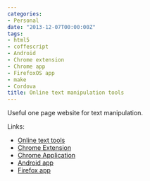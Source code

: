 ```yaml
---
categories:
- Personal
date: "2013-12-07T00:00:00Z"
tags:
- html5
- coffescript
- Android
- Chrome extension
- Chrome app
- FirefoxOS app
- make
- Cordova
title: Online text manipulation tools
---
```


Useful one page website for text manipulation.

Links:

- [Online text tools](http://www.text-tools-online.com)
- [Chrome Extension](https://chrome.google.com/webstore/detail/text-tools/mpcpnbklkemjinipimjcbgjijefholkd)
- [Chrome Application](https://chrome.google.com/webstore/detail/text-tools/dcfadjfmnfijlbjfjklpmhbliikihnco)
- [Android app](https://play.google.com/store/apps/details?id=com.avtobiografia.TextTools)
- [Firefox app](https://marketplace.firefox.com/app/text-tools/)
